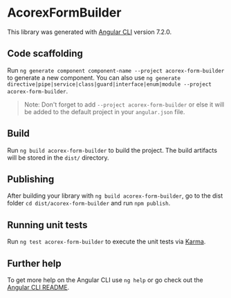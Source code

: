 # AcorexFormBuilder

This library was generated with [Angular CLI](https://github.com/angular/angular-cli) version 7.2.0.

## Code scaffolding

Run `ng generate component component-name --project acorex-form-builder` to generate a new component. You can also use `ng generate directive|pipe|service|class|guard|interface|enum|module --project acorex-form-builder`.
> Note: Don't forget to add `--project acorex-form-builder` or else it will be added to the default project in your `angular.json` file. 

## Build

Run `ng build acorex-form-builder` to build the project. The build artifacts will be stored in the `dist/` directory.

## Publishing

After building your library with `ng build acorex-form-builder`, go to the dist folder `cd dist/acorex-form-builder` and run `npm publish`.

## Running unit tests

Run `ng test acorex-form-builder` to execute the unit tests via [Karma](https://karma-runner.github.io).

## Further help

To get more help on the Angular CLI use `ng help` or go check out the [Angular CLI README](https://github.com/angular/angular-cli/blob/master/README.md).
